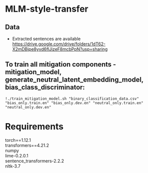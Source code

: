 # MLM-style-transfer

## Data
- Extracted sentences are available https://drive.google.com/drive/folders/1dT62-X2mDBjpe8yvd6flJizeF8mcbPpN?usp=sharing


## To train all mitigation components - mitigation_model, generate_neutral_latent_embedding_model, bias_class_discriminator:
```
!./train_mitigation_model.sh "binary_classification_data.csv" "bias_only.train.en" "bias_only.dev.en" "neutral_only.train.en" "neutral_only.dev.en"
```

# Requirements
torch==1.12.1 <br/>
transformers==4.21.2 <br/>
numpy <br/>
lime-0.2.0.1 <br/>
sentence_transformers-2.2.2 <br/>
nltk-3.7 <br/>


